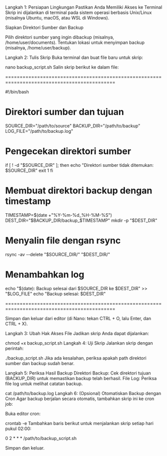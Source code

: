 Langkah 1: Persiapan Lingkungan
Pastikan Anda Memiliki Akses ke Terminal
Skrip ini dijalankan di terminal pada sistem operasi berbasis Unix/Linux (misalnya Ubuntu, macOS, atau WSL di Windows).

Siapkan Direktori Sumber dan Backup

Pilih direktori sumber yang ingin dibackup (misalnya, /home/user/documents).
Tentukan lokasi untuk menyimpan backup (misalnya, /home/user/backup).

Langkah 2: Tulis Skrip
Buka terminal dan buat file baru untuk skrip:

nano backup_script.sh
Salin skrip berikut ke dalam file:

============================================================================================

#!/bin/bash

# Direktori sumber dan tujuan
SOURCE_DIR="/path/to/source"
BACKUP_DIR="/path/to/backup"
LOG_FILE="/path/to/backup.log"

# Pengecekan direktori sumber
if [ ! -d "$SOURCE_DIR" ]; then
    echo "Direktori sumber tidak ditemukan: $SOURCE_DIR"
    exit 1
fi

# Membuat direktori backup dengan timestamp
TIMESTAMP=$(date +"%Y-%m-%d_%H-%M-%S")
DEST_DIR="$BACKUP_DIR/backup_$TIMESTAMP"
mkdir -p "$DEST_DIR"

# Menyalin file dengan rsync
rsync -av --delete "$SOURCE_DIR/" "$DEST_DIR/"

# Menambahkan log
echo "$(date): Backup selesai dari $SOURCE_DIR ke $DEST_DIR" >> "$LOG_FILE"
echo "Backup selesai: $DEST_DIR"

============================================================================================

Simpan dan keluar dari editor (di Nano: tekan CTRL + O, lalu Enter, dan CTRL + X).

Langkah 3: Ubah Hak Akses File
Jadikan skrip Anda dapat dijalankan:

chmod +x backup_script.sh
Langkah 4: Uji Skrip
Jalankan skrip dengan perintah:

./backup_script.sh
Jika ada kesalahan, periksa apakah path direktori sumber dan backup sudah benar.

Langkah 5: Periksa Hasil Backup
Direktori Backup: Cek direktori tujuan (BACKUP_DIR) untuk memastikan backup telah berhasil.
File Log: Periksa file log untuk melihat catatan backup.

cat /path/to/backup.log
Langkah 6: (Opsional) Otomatiskan Backup dengan Cron
Agar backup berjalan secara otomatis, tambahkan skrip ini ke cron job:

Buka editor cron:

crontab -e
Tambahkan baris berikut untuk menjalankan skrip setiap hari pukul 02:00:

0 2 * * * /path/to/backup_script.sh

Simpan dan keluar.

